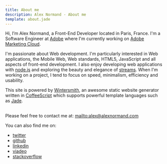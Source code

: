 ```yaml
---
title: About me
description: Alex Normand - About me
template: about.jade
---
```


Hi, I’m Alex Normand, a Front-End Developer located in Paris, France.
I'm a Software Engineer at [Adobe](http://www.adobe.com) where I'm currently working on
[Adobe Marketing Cloud](http://www.adobe.com/solutions/digital-marketing.html).



I'm passionate about Web development. I'm particularly interested in
Web applications, the Mobile Web, Web standards, HTML5, JavaScript and all aspects of front-end development.
I also enjoy developing web applications with [node.js](http://nodejs.org) 
and exploring the beauty and elegance of [streams](https://github.com/substack/stream-handbook).
When I'm working on a project, I tend to focus on speed, minimalism,
efficiency and usability.



This site is powered by [Wintersmith](http://jnordberg.github.com/wintersmith/), an awesome static
website generator written in [CoffeeScript](http://coffeescript.org/) which supports powerful  template languages
such as [Jade](http://jade-lang.com/).

<br/> Please feel free to contact me at: <mailto:alex@alexnormand.com>


You can also find me on:

   * [twitter](http://twitter.com/normand_alex)
   * [github](https://github.com/alexnormand)
   * [linkedin](http://www.linkedin.com/pub/alex-normand/41/244/197)
   * [viadeo](http://www.viadeo.com/profile/0021kc9dbr46t4xr)
   * [stackoverflow](http://careers.stackoverflow.com/alexnormand)


